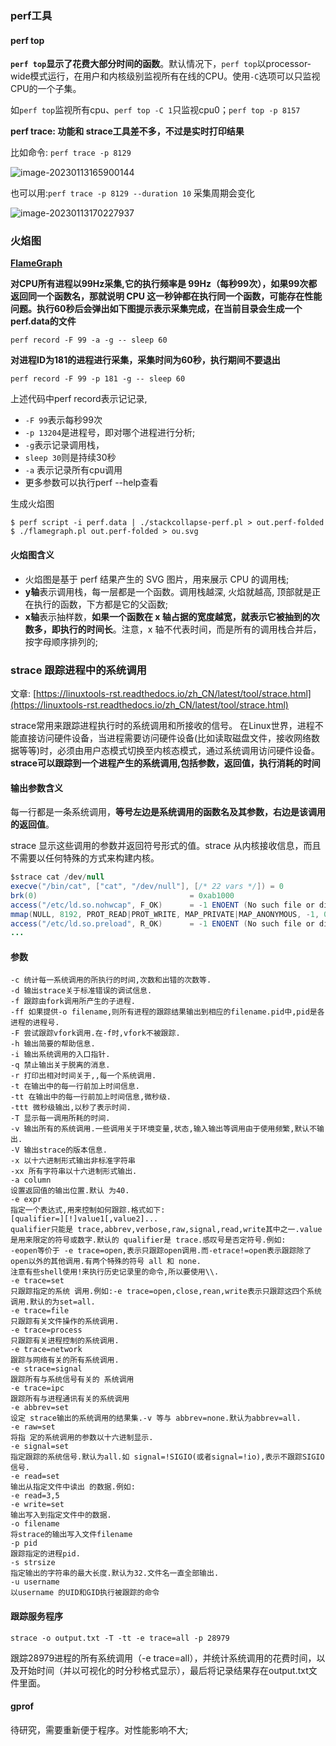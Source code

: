 ### perf工具

#### perf top

**`perf top`显示了花费大部分时间的函数**。默认情况下，`perf top`以processor-wide模式运行，在用户和内核级别监视所有在线的CPU。使用`-C`选项可以只监视CPU的一个子集。

如`perf top`监视所有cpu、`perf top -C 1`只监视cpu0；`perf top -p 8157`

**perf  trace: 功能和 strace工具差不多，不过是实时打印结果**

比如命令: `perf trace -p 8129`

![image-20230113165900144](https://my-typora-pictures-1252258460.cos.ap-guangzhou.myqcloud.com/img/image-20230113165900144.png)

也可以用:`perf trace -p 8129 --duration 10` 采集周期会变化

![image-20230113170227937](https://my-typora-pictures-1252258460.cos.ap-guangzhou.myqcloud.com/img/image-20230113170227937.png)

### 火焰图

**[FlameGraph](https://github.com/brendangregg/FlameGraph)**

**对CPU所有进程以99Hz采集,它的执行频率是 99Hz（每秒99次），如果99次都返回同一个函数名，那就说明 CPU 这一秒钟都在执行同一个函数，可能存在性能问题。执行60秒后会弹出如下图提示表示采集完成，在当前目录会生成一个perf.data的文件**

```shell
perf record -F 99 -a -g -- sleep 60
```

**对进程ID为181的进程进行采集，采集时间为60秒，执行期间不要退出**

```shell
perf record -F 99 -p 181 -g -- sleep 60
```

上述代码中perf record表示记记录,

- `-F 99`表示每秒99次
- `-p 13204`是进程号，即对哪个进程进行分析;
- `-g`表示记录调用栈，
- `sleep 30`则是持续30秒
- `-a` 表示记录所有cpu调用
- 更多参数可以执行perf --help查看

生成火焰图

```shell
$ perf script -i perf.data | ./stackcollapse-perf.pl > out.perf-folded
$ ./flamegraph.pl out.perf-folded > ou.svg
```

#### 火焰图含义

- 火焰图是基于 perf 结果产生的 SVG 图片，用来展示 CPU 的调用栈;
- **y轴**表示调用栈，每一层都是一个函数。调用栈越深, 火焰就越高, 顶部就是正在执行的函数，下方都是它的父函数;
- **x轴**表示抽样数，**如果一个函数在 x 轴占据的宽度越宽，就表示它被抽到的次数多，即执行的时间长**。注意，x 轴不代表时间，而是所有的调用栈合并后，按字母顺序排列的;

### strace 跟踪进程中的系统调用

文章: [https://linuxtools-rst.readthedocs.io/zh_CN/latest/tool/strace.html](https://linuxtools-rst.readthedocs.io/zh_CN/latest/tool/strace.html)

strace常用来跟踪进程执行时的系统调用和所接收的信号。 在Linux世界，进程不能直接访问硬件设备，当进程需要访问硬件设备(比如读取磁盘文件，接收网络数据等等)时，必须由用户态模式切换至内核态模式，通过系统调用访问硬件设备。**strace可以跟踪到一个进程产生的系统调用,包括参数，返回值，执行消耗的时间**

#### 输出参数含义

每一行都是一条系统调用，**等号左边是系统调用的函数名及其参数，右边是该调用的返回值**。

strace 显示这些调用的参数并返回符号形式的值。strace 从内核接收信息，而且不需要以任何特殊的方式来构建内核。

```java
$strace cat /dev/null
execve("/bin/cat", ["cat", "/dev/null"], [/* 22 vars */]) = 0
brk(0)                                  = 0xab1000
access("/etc/ld.so.nohwcap", F_OK)      = -1 ENOENT (No such file or directory)
mmap(NULL, 8192, PROT_READ|PROT_WRITE, MAP_PRIVATE|MAP_ANONYMOUS, -1, 0) = 0x7f29379a7000
access("/etc/ld.so.preload", R_OK)      = -1 ENOENT (No such file or directory)
...
```

#### 参数

```
-c 统计每一系统调用的所执行的时间,次数和出错的次数等.
-d 输出strace关于标准错误的调试信息.
-f 跟踪由fork调用所产生的子进程.
-ff 如果提供-o filename,则所有进程的跟踪结果输出到相应的filename.pid中,pid是各进程的进程号.
-F 尝试跟踪vfork调用.在-f时,vfork不被跟踪.
-h 输出简要的帮助信息.
-i 输出系统调用的入口指针.
-q 禁止输出关于脱离的消息.
-r 打印出相对时间关于,,每一个系统调用.
-t 在输出中的每一行前加上时间信息.
-tt 在输出中的每一行前加上时间信息,微秒级.
-ttt 微秒级输出,以秒了表示时间.
-T 显示每一调用所耗的时间.
-v 输出所有的系统调用.一些调用关于环境变量,状态,输入输出等调用由于使用频繁,默认不输出.
-V 输出strace的版本信息.
-x 以十六进制形式输出非标准字符串
-xx 所有字符串以十六进制形式输出.
-a column
设置返回值的输出位置.默认 为40.
-e expr
指定一个表达式,用来控制如何跟踪.格式如下:
[qualifier=][!]value1[,value2]...
qualifier只能是 trace,abbrev,verbose,raw,signal,read,write其中之一.value是用来限定的符号或数字.默认的 qualifier是 trace.感叹号是否定符号.例如:
-eopen等价于 -e trace=open,表示只跟踪open调用.而-etrace!=open表示跟踪除了open以外的其他调用.有两个特殊的符号 all 和 none.
注意有些shell使用!来执行历史记录里的命令,所以要使用\\.
-e trace=set
只跟踪指定的系统 调用.例如:-e trace=open,close,rean,write表示只跟踪这四个系统调用.默认的为set=all.
-e trace=file
只跟踪有关文件操作的系统调用.
-e trace=process
只跟踪有关进程控制的系统调用.
-e trace=network
跟踪与网络有关的所有系统调用.
-e strace=signal
跟踪所有与系统信号有关的 系统调用
-e trace=ipc
跟踪所有与进程通讯有关的系统调用
-e abbrev=set
设定 strace输出的系统调用的结果集.-v 等与 abbrev=none.默认为abbrev=all.
-e raw=set
将指 定的系统调用的参数以十六进制显示.
-e signal=set
指定跟踪的系统信号.默认为all.如 signal=!SIGIO(或者signal=!io),表示不跟踪SIGIO信号.
-e read=set
输出从指定文件中读出 的数据.例如:
-e read=3,5
-e write=set
输出写入到指定文件中的数据.
-o filename
将strace的输出写入文件filename
-p pid
跟踪指定的进程pid.
-s strsize
指定输出的字符串的最大长度.默认为32.文件名一直全部输出.
-u username
以username 的UID和GID执行被跟踪的命令
```

#### 跟踪服务程序

```shell
strace -o output.txt -T -tt -e trace=all -p 28979
```

跟踪28979进程的所有系统调用（-e trace=all），并统计系统调用的花费时间，以及开始时间（并以可视化的时分秒格式显示），最后将记录结果存在output.txt文件里面。

#### gprof

待研究，需要重新便于程序。对性能影响不大;

